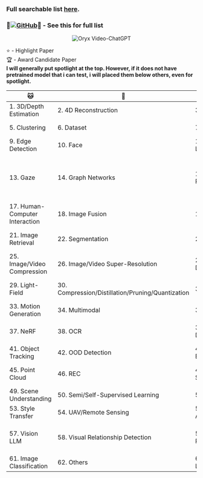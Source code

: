 ### Full searchable list [here](https://cvpr.thecvf.com/virtual/2024/papers.html?filter=titles&search=).  
  
### 🌟[![GitHub](https://img.shields.io/badge/52CV-CVPR_2024_Papers-a?style=social&logo=github)](https://github.com/52CV/CVPR-2024-Papers)🐐 - See this for full list

<p align="center">
    <img src="https://i.imgur.com/waxVImv.png" alt="Oryx Video-ChatGPT">
</p>

⭐ - Highlight Paper  
🏆 - Award Candidate Paper  
**I will generally put spotlight at the top. However, if it does not have pretrained model that i can test, i will placed them below others, even for spotlight.**  

  
|🐱|🐶|🐯|🐺|
|------|------|------|------|
|1. 3D/Depth Estimation|2. 4D Reconstruction|3. Automated Driving|4. Biomedical|
|5. Clustering|6. Dataset|7. Deepfake Detection|8. Dense Predictions|
|9. Edge Detection|10. Face|11. Few/Zero-Shot Learning|12. Fisheye Images|
|13. Gaze|14. Graph Networks|15. Human Action Recognition|16. Human Generation from Audio/Human Pose Estimation|
|17. Human-Computer Interaction|18. Image Fusion|19. Image Matching|20. Image/Video Restoration|
|21. Image Retrieval|22. Segmentation|23. Image Synthesis|24. Image/Video Captioning|
|25. Image/Video Compression|26. Image/Video Super-Resolution|27. Industrial Anomaly Detection|28. Information Security|
|29. Light-Field|30. Compression/Distillation/Pruning/Quantization|31. Machine Learning|32. Medical Image Progress|
|33. Motion Generation|34. Multimodal|35. NAS|36. NLP|
|37. NeRF|38. OCR|39. Object Detection/Crowd|40. Object Pose Estimation|
|41. Object Tracking|42. OOD Detection|43. Optical Flow Estimation|44. Person Re-Id/Gait|
|45. Point Cloud|46. REC|47. SLAM/AR/VR/Robotics|48. Scene Graph Generation|
|49. Scene Understanding|50. Semi/Self-Supervised Learning|51. Sketch|52. Sound|
|53. Style Transfer|54. UAV/Remote Sensing|55. Video Question Answering|56. Video|
|57. Vision LLM|58. Visual Relationship Detection|59. Visual Emotion Recognition|60. ViT/Vision Foundation Model|
|61. Image Classification|62. Others|63. Keypoints Localization|
